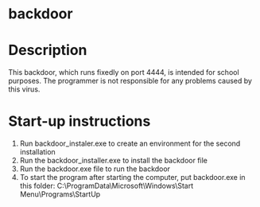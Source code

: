 # backdoor
# Description
This backdoor, which runs fixedly on port 4444, is intended for school purposes. The programmer is not responsible for any problems caused by this virus.
# Start-up instructions
1. Run backdoor_instaler.exe to create an environment for the second installation
2. Run the backdoor_installer.exe to install the backdoor file
3. Run the backdoor.exe file to run the backdoor
4. To start the program after starting the computer, put backdoor.exe in this folder: C:\ProgramData\Microsoft\Windows\Start Menu\Programs\StartUp


